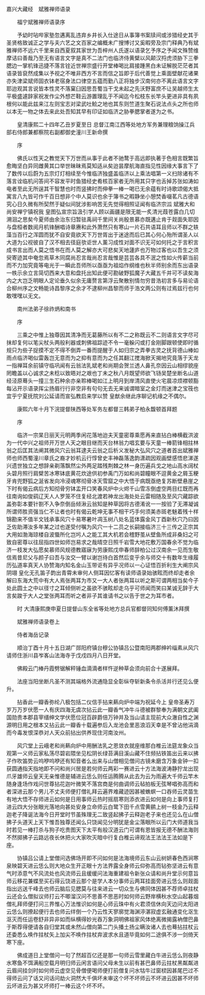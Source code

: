 <!-- { "loadSidebar": true } -->
嘉兴大藏经　斌雅禅师语录


　　福宁斌雅禅师语录序

　　予幼时呫哔家塾忽遘离乱违弃乡井长入仕途日从事簿书案牍间或涉猎经史其于圣贤格致诚正之学与夫六艺之文百家之编概未广搜博讨又奚暇旁及宗门释典乃有斌雅禅师不远六千里来自西夏叙其家世为吾梓州人氏遂以语录乞予序之予闻文殊赞维摩诘曰善哉乃至无有语言文字是真不二法门也临济侍黄檗以风颠汉捋虎须胁下三拳腮边一掌机锋迅捷不落言铨近世禅宗盛行开堂棒喝比肩接踵黑白未证解脱茫茫者其语录皆裒然成集以予视之不唯非西方不言而信之旨即于后代善觉上乘面壁献花诸果亦失津梁斌师固衣钵老宿身法口律空五蕴而勤八正将独步汉南何亦不离此语言文字耶迨观其言说皆本性灵不落窠臼因思吾蜀当干戈未起之先沃野富庶不让吴越师生太平极盛遽辞家祝发作尘外想芒鞋云游置理乱于不闻迄今松枝东长竿头更进非具有夙根何以能此兹来江左则宝志对梁武吐鲙之地也其东则竺道生聚石说法点头之所也师以本无一物之体去来此处吾知其早有印证如临济之胁拳腮掌者遂为之书。

　　皇清康熙二十四年乙丑岁夏至日
总督江南江西等处地方军务兼理粮饷操江兵部右侍郎兼都察院右副都御史潼川王新命撰

　　序

　　佛氏以性天之教觉天下万世而从事于此者不驰鹜于高远即执著于色相言既繁旨愈晦坚白异同雌黄其口举世昧昧焉莫知适从矣迨昙摩航海直指见性因缘大事言下了了数传以后蔚为五宗灯灯相续至今惟临济独盛盖临济以上乘法唱第一义扫除诸有不落言诠临机问答间不容发平时鱼猎经史肴核百家者无所用其只字也舌掉苏张如涛如电者至此无所逞其干智慧也时而竖拂时而伸拳一棒一喝已无余蕴有时诗歌颂偈大抵寓言八九皆可作千百日想非个中人莫识也余于簿书之暇静坐小憩焚香啜茗凡古德语究心日久微有所契然于疑似间犹涉影响苦无先觉得相照证闻有临济宗泒
斌雅大和尚安禅宁镇祝我
皇图弘宣宗旨汲引学人顾以画疆是限无能一炙清光葭苍露白几切溯洄之思矣今夏师由余治东归暂驻禹祠千里间关尚殷景慕亦既遘止肯于觌面失耶因与盘桓者数阅月机锋酬唱诗章赓和此外萧然只有寒山一片石共语耳且师以不群之轶藻当百行之浑圆而犹不自安竟欲天下万世胥出于迷途而后已其心何心殆所谓圣人以大道为公视彼自了汉不相去径庭欤讵世人薰习成性对面不识无可如何托之于言积言成书言出而人莫之悟书在而人莫之解亦大可悲矣天地蘧庐也万物过客也以吾生之须臾寄迹其中奄忽焉草木同腐尚忍言哉尚忍言哉惟是芸芸各具不泯之性如火传薪当前而不力加究竟等电光于一瞬此吾师所以亟亟为祖焰作纲维也秋半师别余而东出语录一帙示余立言简切西来大意和盘托出知此便可勘破野狐魔子大藏五千并可不读矣海内之大岂乏明眼人定论垂久似余无庸赘言第浮云聚散别情勿穷昔浩初言多与易论语合柳州序之文畅能诗昌黎序之余才不逮柳州昌黎而师于浩文两公则有过焉兹行也何敢嘿嘿以无文。

　　南州法弟子徐祚炳和南书

　　序

　　三乘之中惟上独尊因其清净而无葛藤所以有不二之称既云不二则语言文字尽可抹却复何以笔尖杖头两般利器或刺佛祖踪迹不令一毫躲闪或打金刚脚跟顿使即时循规只为些子捉摸不定不得不倒弄一番而提醒于人如归宗之弄拳古灵之抚背德山棒如雨点临济喝似雷轰岂无意而为之抑有意而为之任其翻江搅海掀天揭地究竟落于天龙一指禅耳余前镇守临巩闻有云翁法乳斌老和尚期会贺兰透人鼻孔奈因云山相缪貌座罔瞻盖以心诚求之未稔以致晤对之艰也丁未之秋八月既望师欲飞钖吴楚坐断名山道经泾原蓦头一撞三生石种余亦亲聆棒喝如江上明月到岸清风直使火宅晨凉烦襟顿豁每沾开示语录挥尘扬眉行行非空非有句句无去无来诚谓暗室之金灯而迷津之宝筏也宜乎宁夏抚院刘公延请而宣弘教启来学以赞
皇猷余继此序聊记机缘之不偶尔。

　　康熙六年十月下浣提督陕西等处军务左都督三韩弟子柏永馥顿首拜题

　　序

　　临济一宗杲日丽天元明两季闲花落地迨夫天童密尊乘愿再来直拈白棒横截洪波为一代中兴之祖师开万世人天之眼目继而天台林翁力唱玄要与天童一棒箭锋相拄林翁之后匡其法阐其微风穴云翁耳逮夫云翁之后析义发秘大弘风穴之道者首出斌雅禅师也师西蜀潼川章氏之裔才妙机云行惇曾史丰神磊落逸韵潇疏因观画壁感悟悲涕遂兴遗世独立之想辞亲剃落飘然尘外两足踏残荆棘之林一身历遍兵戈之地山高水阔杖头碧月照行肩檗苦冰寒钵底黄花炊途供初参禹门万如和尚碧瞳眼不逗黄金之屑玉粳牙肯兜野狐之涎省发向冷浸魂寒彻骨冰天雪窟之中大悟于病既亟绝复苏断壁悬崖之下时有偈云病后方知彻骨穷钵盂开口笑春风炉中火烬千山雪冻倒虚空两目红既而再往南询如俊鹞辽天人人罗笼不住复经北渡若神龙出海处处云雷相随及至风穴藏踪欲盖弥彰本要针劄不入争奈倒岳倾湫云翁知是种草因将古德淆讹一一按验了无滞凝诚所谓师胜资强当仁不让者也时有偈云乾坤无事不相干巧手何须美赤斑老魅着残十样锦勘来不值半文钱承事风穴十易寒暑叶凋玉树八处名蓝体露金风丁酉新秋穴乃曰因乏佐助滞汝多年某之过也遂受付嘱为风穴一十二员之长嗣接临济三十三传之正宗其大用如渤海琼楼自波蜃所化岂圬人之能工其大机若会稽野茧从壁鱼所成非桑妇之可致自密尊以往屈指四世如师岂易求之哉晴空日照千岩雪大地花敷万国春余不觉为临济一枝发大弘愿矣慕师风规德教寤寐为劳康熙戊申春师辞柏公过汉南余一见而生敬信焉昔尼父与颜子曰吾与汝交一臂以谢岂待白首然后变乎余与师交十有数年生缘履历弘道率真天人协赞海内知名金山玉带讵有异乎况师以一心证悟百折利生大阐宗风阴翊
皇化无孔笛子韵出青霄未审何人侧耳因忆客有读师语录始骇眩而终却走者余解曰东海大荒中有大人焉张两耳为市又一大人者张两耳以听之斯可谓两相当矣今子处此圆土之中以径寸之耳倾侧听之虽欲不骇眩却走乌乎可师闻而笑曰某诚无辞于大言矣踆于大人之堂张两耳而听之者非子其谁请书之以告于世之为耳市者。

　　时
大清康熙庚申夏日提督山东全省等处地方总兵官都督同知何傅薰沐拜撰

　　斌雅禅师语录卷上

　　侍者海岳记录

　　顺治丁酉十月十五日湖广郧阳府镇台穆公协镇吕公暨南阳两郡绅衿缁素从风穴请师住浙川县岝峉山法海寺于戊戍四月八日开堂。

　　佛殿云门棒丹霞劈锯解秤锤血滴滴者样忤逆种草会须向前合十遂展拜。

　　法座当阳坐断凡圣不测其端格外流通隐显全彰纵夺斩新条令杀活并行还见么便升。

　　拈香此一瓣香弥纶八极包括二仪信手拈来爇向炉中端为祝延今上
皇帝圣寿万岁万万岁伏愿一人有庆四海无虞次拈云此一瓣香气冲牛斗德被群黎奉为满朝文武阖国勋贵本郡县宰缙绅文学伏愿位冠百辟爵倍万钟并及当山请主现前大众澈自性之渊源明日用之根本又拈云此一瓣香十载遍参后入龙池会里恶浪滔天幸是不曾沾他涓滴而今毒发恨深恭对人天众前拈出供养现住河南汝州。

　　风穴堂上云峨老和尚爇向炉中用酬法乳之恩敛衣就座维那白椎云法筵龙象众当观第一义师云家私荡尽碧岩隈坐见松阴长绿苔满目溪山藏不住频拈铁笛出云来以拂子作吹笛势云呜咿呜咿还有知音者么出来与山僧相见僧问古镜未磨含万象金钟一扣获圆通指天指地即不问和尚兴居是若何师云两彩一赛进云十方法海波涛静狞龙出现爪牙雄师云皇天无亲惟德是辅进云恁么则任运腾腾从此去为云为雨遍大千师云竿木随身逢场作戏问世尊拈花迦叶微笑不落宫商是何曲调师云毡拍板无弦琴唱弥高而和者深进云那个男儿不丈夫师便打僧礼拜云遍界难藏迹因甚被蟭螟一口吞师云灵苗生有地大悟不存师进云如何是日用事师云热时摇扇寒则添衣进云如何是向上事师复打进云四大分张眼光落地向甚处安身立命师云白鹭下田千点雪黄鹂上树一枝金乃云释迦老子降诞法海今日开堂时节虽殊理无二致竖起拂子云释迦老子来也还见么在山僧拂子头道天上天下惟吾独尊还闻么只饶闻见分明犹是金尘落眼所以云门大师道我当时若见一棒打杀与狗子吃贵图天下太平有般汉道云门可谓有恩皆报无德不酬法海则不然掷拂子云路远夜长休把火大家吹灭暗中行复白椎云谛观法王法法王法如是下座。

　　协镇吕公请上堂僧问选佛场开即不问如何是法海境师云东山云树妍春色西涧寒泉映碧天进云恁么则大地众生开正眼十方法界露全身师云仰弥高而钻弥坚进云有意气时添意气不风流处也风流师云且缓缓问法海重建祖令新张众请和尚升堂示何意旨师云移花兼蝶至买石得云饶进云那个是学人本分事师云两耳挂面旁进云恁么则觌面指出远送千峰去也师云脑后见腮莫与往来进云一切众生与佛同体因甚不荐师卓拄杖云还会么僧拟议师打云不唧溜汉问不思善不思恶时如何师云野岸横秋水空山起暮烟僧礼拜师便打问三界惟心万法惟识如何是心师云珠中有火君须信休向天边问太阳进云恁么则撩起便行去也师云绊倒一个乃云性天寥廓觉海渊渟湛寂虚玄融通变化沤生沤灭而任运卷舒非异非如而纵横得妙光吞万象洞明佛祖家风体绝离微揭露衲僧巴鼻于斯荐得便请各自归堂其或未然山僧向第二门头播土扬尘瞒汝诸人去也蓦拈拄杖云还委悉么唤作拄杖矢上加尖不唤作拄杖弃波求水且道毕竟如何二途俱不涉一剑倚天寒下座。

　　佛成道日上堂僧问一句了然超百亿还是那一句师云雪里藏白牛进云恁么则夜静水寒鱼不饵满船空载月明归师云闲言语问父母未生以前有甚巴鼻师云拄杖黑粼粼进云眉间挂剑时如何师云虚空见骨僧便喝师便打前僧复问水牯牛过窗棂因甚尾巴过不得师云问了话又问话问劫火洞然大千俱坏未审这个坏不坏师云不坏进云因甚不坏师云坏进云为甚又坏师打一棒云这个坏不坏。

